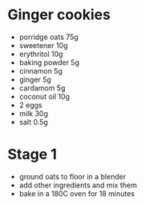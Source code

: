 # Ginger cookies

* porridge oats 75g
* sweetener 10g
* erythritol 10g
* baking powder 5g
* cinnamon 5g
* ginger 5g
* cardamom 5g
* coconut oil 10g
* 2 eggs
* milk 30g
* salt 0.5g

# Stage 1

* ground oats to floor in a blender
* add other ingredients and mix them
* bake in a 180C oven for 18 minutes
